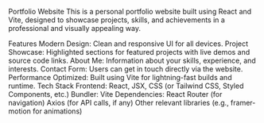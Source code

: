 Portfolio Website
This is a personal portfolio website built using React and Vite, designed to showcase projects, skills, and achievements in a professional and visually appealing way.

Features
Modern Design: Clean and responsive UI for all devices.
Project Showcase: Highlighted sections for featured projects with live demos and source code links.
About Me: Information about your skills, experience, and interests.
Contact Form: Users can get in touch directly via the website.
Performance Optimized: Built using Vite for lightning-fast builds and runtime.
Tech Stack
Frontend: React, JSX, CSS (or Tailwind CSS, Styled Components, etc.)
Bundler: Vite
Dependencies:
React Router (for navigation)
Axios (for API calls, if any)
Other relevant libraries (e.g., framer-motion for animations)
 
